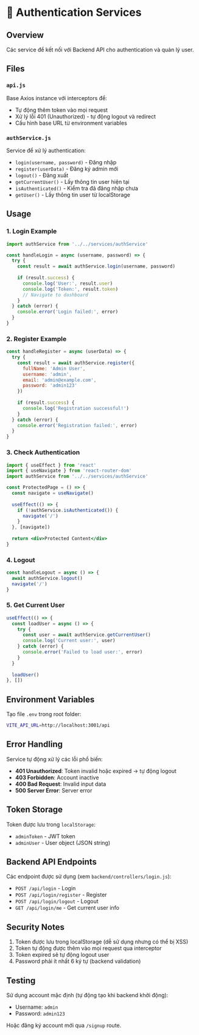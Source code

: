 # 🔐 Authentication Services

## Overview

Các service để kết nối với Backend API cho authentication và quản lý user.

## Files

### `api.js`
Base Axios instance với interceptors để:
- Tự động thêm token vào mọi request
- Xử lý lỗi 401 (Unauthorized) - tự động logout và redirect
- Cấu hình base URL từ environment variables

### `authService.js`
Service để xử lý authentication:
- `login(username, password)` - Đăng nhập
- `register(userData)` - Đăng ký admin mới
- `logout()` - Đăng xuất
- `getCurrentUser()` - Lấy thông tin user hiện tại
- `isAuthenticated()` - Kiểm tra đã đăng nhập chưa
- `getUser()` - Lấy thông tin user từ localStorage

## Usage

### 1. Login Example

```jsx
import authService from '../../services/authService'

const handleLogin = async (username, password) => {
  try {
    const result = await authService.login(username, password)
    
    if (result.success) {
      console.log('User:', result.user)
      console.log('Token:', result.token)
      // Navigate to dashboard
    }
  } catch (error) {
    console.error('Login failed:', error)
  }
}
```

### 2. Register Example

```jsx
const handleRegister = async (userData) => {
  try {
    const result = await authService.register({
      fullName: 'Admin User',
      username: 'admin',
      email: 'admin@example.com',
      password: 'admin123'
    })
    
    if (result.success) {
      console.log('Registration successful!')
    }
  } catch (error) {
    console.error('Registration failed:', error)
  }
}
```

### 3. Check Authentication

```jsx
import { useEffect } from 'react'
import { useNavigate } from 'react-router-dom'
import authService from '../../services/authService'

const ProtectedPage = () => {
  const navigate = useNavigate()
  
  useEffect(() => {
    if (!authService.isAuthenticated()) {
      navigate('/')
    }
  }, [navigate])
  
  return <div>Protected Content</div>
}
```

### 4. Logout

```jsx
const handleLogout = async () => {
  await authService.logout()
  navigate('/')
}
```

### 5. Get Current User

```jsx
useEffect(() => {
  const loadUser = async () => {
    try {
      const user = await authService.getCurrentUser()
      console.log('Current user:', user)
    } catch (error) {
      console.error('Failed to load user:', error)
    }
  }
  
  loadUser()
}, [])
```

## Environment Variables

Tạo file `.env` trong root folder:

```bash
VITE_API_URL=http://localhost:3001/api
```

## Error Handling

Service tự động xử lý các lỗi phổ biến:

- **401 Unauthorized**: Token invalid hoặc expired → tự động logout
- **403 Forbidden**: Account inactive
- **400 Bad Request**: Invalid input data
- **500 Server Error**: Server error

## Token Storage

Token được lưu trong `localStorage`:
- `adminToken` - JWT token
- `adminUser` - User object (JSON string)

## Backend API Endpoints

Các endpoint được sử dụng (xem `backend/controllers/login.js`):

- `POST /api/login` - Login
- `POST /api/login/register` - Register
- `POST /api/login/logout` - Logout
- `GET /api/login/me` - Get current user info

## Security Notes

1. Token được lưu trong localStorage (dễ sử dụng nhưng có thể bị XSS)
2. Token tự động được thêm vào mọi request qua interceptor
3. Token expired sẽ tự động logout user
4. Password phải ít nhất 6 ký tự (backend validation)

## Testing

Sử dụng account mặc định (tự động tạo khi backend khởi động):
- Username: `admin`
- Password: `admin123`

Hoặc đăng ký account mới qua `/signup` route.
